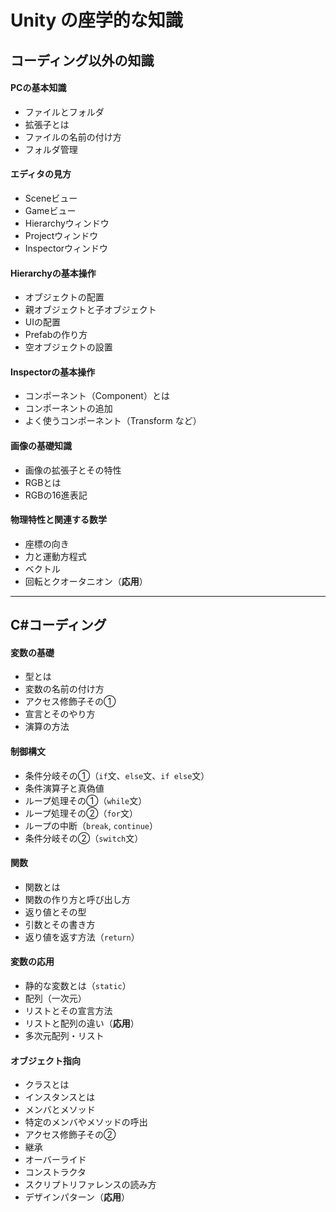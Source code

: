 # Unity の座学的な知識
## コーディング以外の知識
#### PCの基本知識
- ファイルとフォルダ
- 拡張子とは
- ファイルの名前の付け方
- フォルダ管理
#### エディタの見方
- Sceneビュー
- Gameビュー
- Hierarchyウィンドウ
- Projectウィンドウ
- Inspectorウィンドウ
#### Hierarchyの基本操作
- オブジェクトの配置
- 親オブジェクトと子オブジェクト
- UIの配置
- Prefabの作り方
- 空オブジェクトの設置
#### Inspectorの基本操作
- コンポーネント（Component）とは
- コンポーネントの追加
- よく使うコンポーネント（Transform など）
#### 画像の基礎知識
- 画像の拡張子とその特性
- RGBとは
- RGBの16進表記
#### 物理特性と関連する数学
- 座標の向き
- 力と運動方程式
- ベクトル
- 回転とクオータニオン（**応用**）
---
## C#コーディング
#### 変数の基礎
- 型とは
- 変数の名前の付け方
- アクセス修飾子その①
- 宣言とそのやり方
- 演算の方法
#### 制御構文
- 条件分岐その①（`if`文、`else`文、`if else`文）
- 条件演算子と真偽値
- ループ処理その①（`while`文）
- ループ処理その②（`for`文）
- ループの中断（`break`, `continue`）
- 条件分岐その②（`switch`文）
#### 関数
- 関数とは
- 関数の作り方と呼び出し方
- 返り値とその型
- 引数とその書き方
- 返り値を返す方法（`return`）
#### 変数の応用
- 静的な変数とは（`static`）
- 配列（一次元）
- リストとその宣言方法
- リストと配列の違い（**応用**）
- 多次元配列・リスト
#### オブジェクト指向
- クラスとは
- インスタンスとは
- メンバとメソッド
- 特定のメンバやメソッドの呼出
- アクセス修飾子その②
- 継承
- オーバーライド
- コンストラクタ
- スクリプトリファレンスの読み方
- デザインパターン（**応用**）